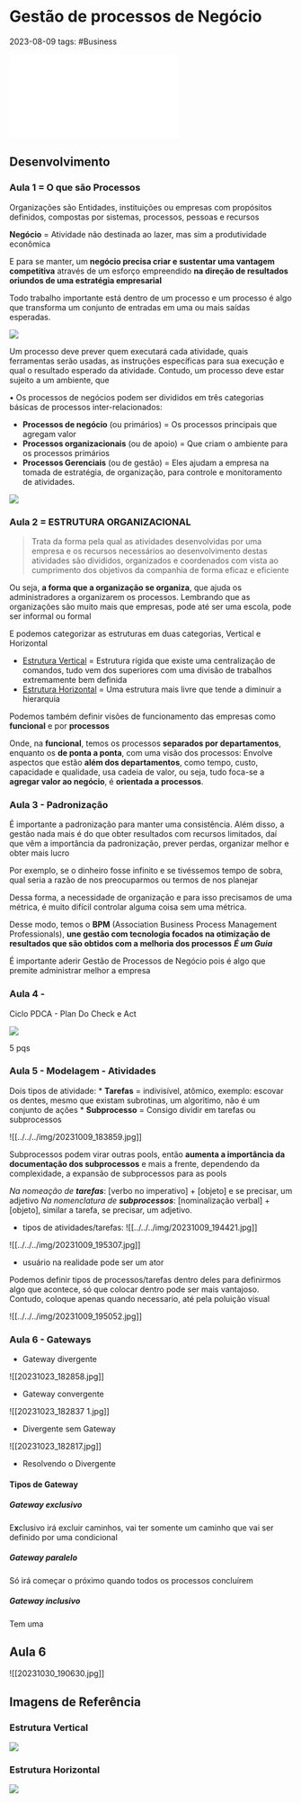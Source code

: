 # Gestão de processos de Negócio
2023-08-09
tags: #Business 


![mapa-processos](mapa-processos.md)

## Desenvolvimento

### Aula 1 = O que são Processos

Organizações são Entidades, instituições ou empresas com propósitos definidos, compostas por sistemas, processos, pessoas e recursos

**Negócio** = Atividade não destinada ao lazer, mas sim a produtividade econômica

E para se manter, um **negócio precisa criar e sustentar uma vantagem competitiva** através de um esforço empreendido **na direção de resultados oriundos de uma estratégia empresarial**

Todo trabalho importante está dentro de um processo e um processo é algo que transforma um conjunto de entradas em uma ou mais saídas esperadas.

![](../../../img/Pasted%20image%2020230924172946.png)

Um processo deve prever quem executará cada atividade, quais ferramentas serão usadas, as instruções específicas para sua execução e qual o resultado esperado da atividade. Contudo, um processo deve estar sujeito a um ambiente, que 

• Os processos de negócios podem ser divididos em três categorias básicas de processos inter-relacionados:
*  **Processos de negócio** (ou primários) =  Os processos principais que agregam valor
*  **Processos organizacionais** (ou de apoio) = Que criam o ambiente para os processos primários
*  **Processos Gerenciais** (ou de gestão) = Eles ajudam a empresa na tomada de estratégia, de organização, para controle e monitoramento de atividades.

![](../../../img/Pasted%20image%2020230924173853.png)

### Aula 2 = ESTRUTURA ORGANIZACIONAL

> Trata da forma pela qual as atividades desenvolvidas por uma empresa e os recursos necessários ao desenvolvimento destas atividades são divididos, organizados e coordenados com vista ao cumprimento dos objetivos da companhia de forma eficaz e eficiente

Ou seja, **a forma que a organização se organiza**, que ajuda os administradores a organizarem os processos. Lembrando que as organizações são muito mais que empresas, pode até ser uma escola, pode ser informal ou formal

E podemos categorizar as estruturas em duas categorias, Vertical e Horizontal

* [Estrutura Vertical](#Estrutura%20Vertical) = Estrutura rígida que existe uma centralização de comandos, tudo vem dos superiores com uma divisão de trabalhos extremamente bem definida
* [Estrutura Horizontal](#Estrutura%20Horizontal) = Uma estrutura mais livre que tende a diminuir a hierarquia

Podemos também definir visões de funcionamento das empresas como **funcional** e por **processos**

Onde, na **funcional**, temos os processos **separados por departamentos**, enquanto os **de ponta a ponta**, com uma visão dos processos: Envolve aspectos que estão **além dos departamentos**, como tempo, custo, capacidade e qualidade, usa cadeia de valor, ou seja, tudo foca-se a **agregar valor ao negócio**, é **orientada a processos**.

### Aula 3 - Padronização

É importante a padronização para manter uma consistência. Além disso, a gestão nada mais é do que obter resultados com recursos limitados, daí que vêm a importância da padronização, prever perdas, organizar melhor e obter mais lucro

Por exemplo, se o dinheiro fosse infinito e se tivéssemos tempo de sobra, qual seria a razão de nos preocuparmos ou termos de nos planejar

 Dessa forma, a necessidade de organização e para isso precisamos de uma métrica, é muito difícil controlar alguma coisa sem uma métrica.

Desse modo, temos o **BPM** (Association Business Process Management Professionals), **une gestão com tecnologia focados na otimização de resultados que são obtidos com a melhoria dos processos** ***É um Guia***

É importante aderir Gestão de Processos de Negócio pois é algo que premite administrar melhor a empresa

### Aula 4 - 

Ciclo PDCA - Plan Do Check e Act

![](../../../img/Pasted%20image%2020230925121309.png)

5 pqs


### Aula 5 - Modelagem - Atividades

Dois tipos de atividade: 
     * **Tarefas** = indivisível, atômico, exemplo: escovar os dentes, mesmo que existam subrotinas, um algoritimo, não é um conjunto de ações
     * **Subprocesso** = Consigo dividir em tarefas ou subprocessos

![[../../../img/20231009_183859.jpg]]

Subprocessos podem virar outras pools, então **aumenta a importância da documentação dos subprocessos** e mais a frente, dependendo da complexidade, a expansão de subprocessos para as pools

*Na nomeação de **tarefas***: [verbo no imperativo] + [objeto] e se precisar, um adjetivo
*Na nomenclatura de **subprocessos***: [nominalização verbal] + [objeto], similar a tarefa, se precisar, um adjetivo.

* tipos de atividades/tarefas:
![[../../../img/20231009_194421.jpg]]

![[../../../img/20231009_195307.jpg]]
* usuário na realidade pode ser um ator

Podemos definir tipos de processos/tarefas dentro deles para definirmos algo que acontece, só que colocar dentro pode ser mais vantajoso. Contudo, coloque apenas quando necessario, até pela poluição visual

![[../../../img/20231009_195052.jpg]]

### Aula 6 - Gateways

* Gateway divergente

![[20231023_182858.jpg]]

* Gateway convergente 

![[20231023_182837 1.jpg]]

* Divergente sem Gateway

![[20231023_182817.jpg]]

* Resolvendo o Divergente 

#### Tipos de Gateway 


##### Gateway exclusivo 


E**x**clusivo irá excluir caminhos, vai ter somente um caminho que vai ser definido por uma condicional

##### Gateway paralelo 

Só irá começar o próximo quando todos os processos concluírem

##### Gateway inclusivo

Tem uma 

## Aula 6 

![[20231030_190630.jpg]]


## Imagens de Referência

### Estrutura Vertical
![](../../../img/Pasted%20image%2020230924174617.png)

### Estrutura Horizontal
![](../../../img/Pasted%20image%2020230924175013.png)



